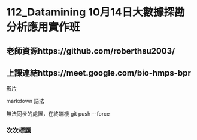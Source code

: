 # 112_Datamining 10月14日大數據探勘分析應用實作班

## 老師資源https://github.com/roberthsu2003/
## 上課連結https://meet.google.com/bio-hmps-bpr

[影片](https://www.youtube.com/watch?v=YWTf5MMuTlY)

markdown 語法

無法同步的處置，在終端機 git push --force

### 次次標題

